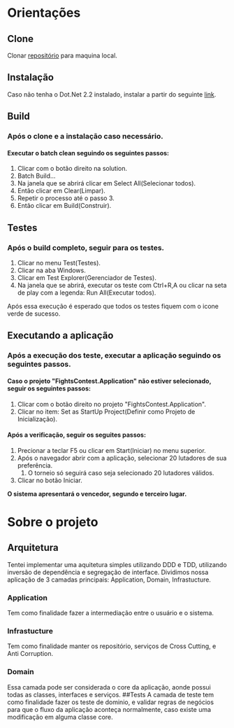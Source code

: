 # Orientações
## Clone
Clonar [repositório](https://github.com/CesarBrito/FightsContest) para maquina local.

## Instalação
Caso não tenha o Dot.Net 2.2 instalado, instalar a partir do seguinte [link](https://dotnet.microsoft.com/download/dotnet-core/2.2).

## Build
### Após o clone e a instalação caso necessário.
#### Executar o batch clean seguindo os seguintes passos:
1. Clicar com o botão direito na solution.
2. Batch Build...
3. Na janela que se abrirá clicar em Select All(Selecionar todos).
4. Então clicar em Clear(Limpar).
5. Repetir o processo até o passo 3.
6. Então clicar em Build(Construir).
## Testes
### Após o build completo, seguir para os testes.
1. Clicar no menu Test(Testes).
2. Clicar na aba Windows.
3. Clicar em Test Explorer(Gerenciador de Testes).
4. Na janela que se abrirá, executar os teste com Ctrl+R,A ou clicar na seta de play com a legenda: Run All(Executar todos).

Após essa execução é esperado que todos os testes fiquem com o icone verde de sucesso.

## Executando a aplicação
### Após a execução dos teste, executar a aplicação seguindo os seguintes passos.
#### Caso o projeto "FightsContest.Application" não estiver selecionado, seguir os seguintes passos:
1. Clicar com o botão direito no projeto "FightsContest.Application".
2. Clicar no item: Set as StartUp Project(Definir como Projeto de Inicialização).
#### Após a verificação, seguir os seguites passos:
1. Precionar a teclar F5 ou clicar em Start(Iniciar) no menu superior.
2. Após o navegador abrir com a aplicação, selecionar 20 lutadores de sua preferência.
	1. O torneio só seguirá caso seja selecionado 20 lutadores válidos.
3. Clicar no botão Iniciar.

**O sistema apresentará o vencedor, segundo e terceiro lugar.**

# Sobre o projeto
## Arquitetura
Tentei implementar uma aquitetura simples utilizando DDD e TDD, utilizando inversão de dependência e segregação de interface.
Dividimos nossa aplicação de 3 camadas principais: Application, Domain, Infrastucture.
### Application
Tem como finalidade fazer a intermediação entre o usuário e o sistema.
### Infrastucture
Tem como finalidade manter os repositório, serviços de Cross Cutting, e Anti Corruption.
### Domain	
Essa camada pode ser considerada o core da aplicação, aonde possui todas as classes, interfaces e serviços.
##Tests
A camada de teste tem como finalidade fazer os teste de dominio, e validar regras de negócios para que o fluxo da aplicação aconteça normalmente, caso existe uma modificação em alguma classe core.


